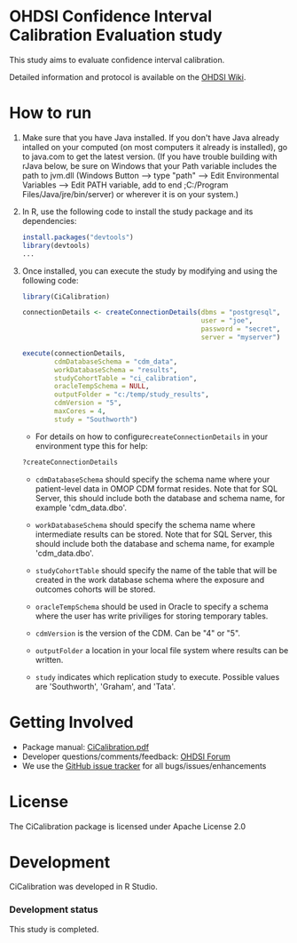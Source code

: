 OHDSI Confidence Interval Calibration Evaluation study
======================================================

This study aims to evaluate confidence interval calibration.

Detailed information and protocol is available on the [OHDSI Wiki](http://www.ohdsi.org/web/wiki/doku.php?id=research:confidence_interval_calibration).

How to run
==========
1. Make sure that you have Java installed. If you don't have Java already intalled on your computed (on most computers it already is installed), go to java.com to get the latest version. (If you have trouble building with rJava below, be sure on Windows that your Path variable includes the path to jvm.dll (Windows Button --> type "path" --> Edit Environmental Variables --> Edit PATH variable, add to end ;C:/Program Files/Java/jre/bin/server) or wherever it is on your system.)

2. In R, use the following code to install the study package and its dependencies:

	```r
	install.packages("devtools")
	library(devtools)
    ...
	```

3. Once installed, you can execute the study by modifying and using the following code:

	```r
	library(CiCalibration)

	connectionDetails <- createConnectionDetails(dbms = "postgresql",
												 user = "joe",
												 password = "secret",
												 server = "myserver")

	execute(connectionDetails,
			cdmDatabaseSchema = "cdm_data",
			workDatabaseSchema = "results",
			studyCohortTable = "ci_calibration",
			oracleTempSchema = NULL,
			outputFolder = "c:/temp/study_results",
			cdmVersion = "5",
			maxCores = 4,
			study = "Southworth")
	```

	* For details on how to configure```createConnectionDetails``` in your environment type this for help:
	```r
	?createConnectionDetails
	```

	* ```cdmDatabaseSchema``` should specify the schema name where your patient-level data in OMOP CDM format resides. Note that for SQL Server, this should include both the database and schema name, for example 'cdm_data.dbo'.
	
	* ```workDatabaseSchema``` should specify the schema name where intermediate results can be stored. Note that for SQL Server, this should include both the database and schema name, for example 'cdm_data.dbo'.
	
	* ```studyCohortTable``` should specify the name of the table that will be created in the work database schema where the exposure and outcomes cohorts will be stored.

	* ```oracleTempSchema``` should be used in Oracle to specify a schema where the user has write priviliges for storing temporary tables.

	* ```cdmVersion``` is the version of the CDM. Can be "4" or "5".
	
	* ```outputFolder``` a location in your local file system where results can be written.
	
	* ```study``` indicates which replication study to execute. Possible values are 'Southworth', 'Graham', and 'Tata'.

Getting Involved
================
* Package manual: [CiCalibration.pdf](https://github.com/OHDSI/StudyProtocols/raw/master/CiCalibration/extras/CiCalibration.pdf)
* Developer questions/comments/feedback: <a href="http://forums.ohdsi.org/c/developers">OHDSI Forum</a>
* We use the <a href="https://github.com/OHDSI/StudyProtocols/issues">GitHub issue tracker</a> for all bugs/issues/enhancements


License
=======
The CiCalibration package is licensed under Apache License 2.0

Development
===========
CiCalibration was developed in R Studio.

### Development status

This study is completed.

  


